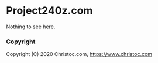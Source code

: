 # Project240z.com

Nothing to see here.

### Copyright

Copyright (C) 2020 Christoc.com, https://www.christoc.com
